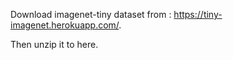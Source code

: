 Download imagenet-tiny dataset from : https://tiny-imagenet.herokuapp.com/.

Then unzip it to here. 
